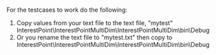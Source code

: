 For the testcases to work do the following:
1. Copy values from your text file to the text file, "mytest" 
InterestPoint\InterestPointMultiDim\InterestPointMultiDim\bin\Debug
2. Or you rename the text file to "mytest.txt" then copy to 
InterestPoint\InterestPointMultiDim\InterestPointMultiDim\bin\Debug